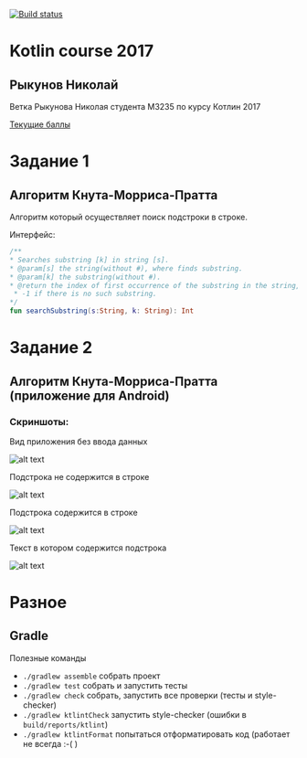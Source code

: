 [![Build status](https://api.travis-ci.org/Walingar/ctddev-kotlin-demo-2017.svg?branch=master)](https://travis-ci.org/Walingar/ctddev-kotlin-demo-2017)
# Kotlin course 2017
## Рыкунов Николай

Ветка Рыкунова Николая студента М3235 по курсу Котлин 2017

[Текущие баллы](https://docs.google.com/spreadsheets/d/1rpBErIUVnsn0_QTr-PFzxGzP3exrx2vTqB1tMRyDSB8/edit#gid=0&range=A91)

# Задание 1
## Алгоритм Кнута-Морриса-Пратта

Алгоритм который осуществляет поиск подстроки в строке.

Интерфейс:
```kotlin
/**
* Searches substring [k] in string [s].
* @param[s] the string(without #), where finds substring.
* @param[k] the substring(without #).
* @return the index of first occurrence of the substring in the string,
 * -1 if there is no such substring.
*/
fun searchSubstring(s:String, k: String): Int
```
# Задание 2
## Алгоритм Кнута-Морриса-Пратта (приложение для Android)
### Скриншоты:
Вид приложения без ввода данных

![alt text](artifacts/Without%20anything.png "Without anything")

Подстрока не содержится в строке

![alt text](artifacts/Substring%20doesn't%20occurrence.png "Substring doesn't occurrence")

Подстрока содержится в строке

![alt text](artifacts/pineaple%20and%20apple.png "pineapple and apple")

Текст в котором содержится подстрока

![alt text](artifacts/Big%20text%20with%20apple.png "Big text with apple")

# Разное

## Gradle

Полезные команды

* `./gradlew assemble` собрать проект
* `./gradlew test` собрать и запустить тесты
* `./gradlew check` собрать, запустить все проверки (тесты и style-checker)
* `./gradlew ktlintCheck` запустить style-checker (ошибки в `build/reports/ktlint`)
* `./gradlew ktlintFormat` попытаться отформатировать код (работает не всегда :-( )
